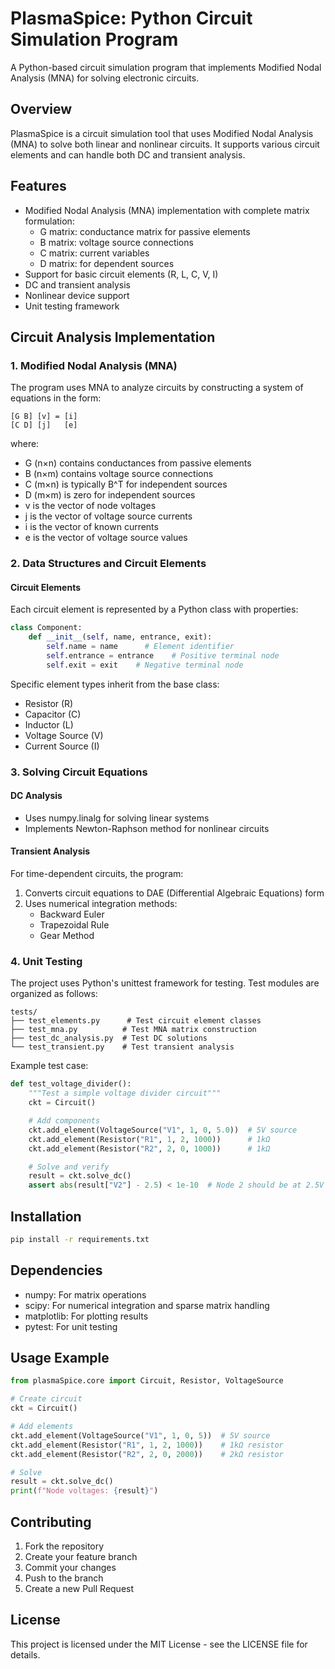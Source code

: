 # PlasmaSpice: Python Circuit Simulation Program

A Python-based circuit simulation program that implements Modified Nodal Analysis (MNA) for solving electronic circuits.

## Overview

PlasmaSpice is a circuit simulation tool that uses Modified Nodal Analysis (MNA) to solve both linear and nonlinear circuits. It supports various circuit elements and can handle both DC and transient analysis.

## Features

- Modified Nodal Analysis (MNA) implementation with complete matrix formulation:
  - G matrix: conductance matrix for passive elements
  - B matrix: voltage source connections
  - C matrix: current variables
  - D matrix: for dependent sources
- Support for basic circuit elements (R, L, C, V, I)
- DC and transient analysis
- Nonlinear device support
- Unit testing framework

## Circuit Analysis Implementation

### 1. Modified Nodal Analysis (MNA)

The program uses MNA to analyze circuits by constructing a system of equations in the form:

```
[G B] [v] = [i]
[C D] [j]   [e]
```

where:

- G (n×n) contains conductances from passive elements
- B (n×m) contains voltage source connections
- C (m×n) is typically B^T for independent sources
- D (m×m) is zero for independent sources
- v is the vector of node voltages
- j is the vector of voltage source currents
- i is the vector of known currents
- e is the vector of voltage source values

### 2. Data Structures and Circuit Elements

#### Circuit Elements

Each circuit element is represented by a Python class with properties:

```python
class Component:
    def __init__(self, name, entrance, exit):
        self.name = name      # Element identifier
        self.entrance = entrance    # Positive terminal node
        self.exit = exit    # Negative terminal node
```

Specific element types inherit from the base class:

- Resistor (R)
- Capacitor (C)
- Inductor (L)
- Voltage Source (V)
- Current Source (I)

### 3. Solving Circuit Equations

#### DC Analysis

- Uses numpy.linalg for solving linear systems
- Implements Newton-Raphson method for nonlinear circuits

#### Transient Analysis

For time-dependent circuits, the program:

1. Converts circuit equations to DAE (Differential Algebraic Equations) form
2. Uses numerical integration methods:
   - Backward Euler
   - Trapezoidal Rule
   - Gear Method

### 4. Unit Testing

The project uses Python's unittest framework for testing. Test modules are organized as follows:

```
tests/
├── test_elements.py      # Test circuit element classes
├── test_mna.py          # Test MNA matrix construction
├── test_dc_analysis.py  # Test DC solutions
└── test_transient.py    # Test transient analysis
```

Example test case:

```python
def test_voltage_divider():
    """Test a simple voltage divider circuit"""
    ckt = Circuit()

    # Add components
    ckt.add_element(VoltageSource("V1", 1, 0, 5.0))  # 5V source
    ckt.add_element(Resistor("R1", 1, 2, 1000))      # 1kΩ
    ckt.add_element(Resistor("R2", 2, 0, 1000))      # 1kΩ

    # Solve and verify
    result = ckt.solve_dc()
    assert abs(result["V2"] - 2.5) < 1e-10  # Node 2 should be at 2.5V
```

## Installation

```bash
pip install -r requirements.txt
```

## Dependencies

- numpy: For matrix operations
- scipy: For numerical integration and sparse matrix handling
- matplotlib: For plotting results
- pytest: For unit testing

## Usage Example

```python
from plasmaSpice.core import Circuit, Resistor, VoltageSource

# Create circuit
ckt = Circuit()

# Add elements
ckt.add_element(VoltageSource("V1", 1, 0, 5))  # 5V source
ckt.add_element(Resistor("R1", 1, 2, 1000))    # 1kΩ resistor
ckt.add_element(Resistor("R2", 2, 0, 2000))    # 2kΩ resistor

# Solve
result = ckt.solve_dc()
print(f"Node voltages: {result}")
```

## Contributing

1. Fork the repository
2. Create your feature branch
3. Commit your changes
4. Push to the branch
5. Create a new Pull Request

## License

This project is licensed under the MIT License - see the LICENSE file for details.
